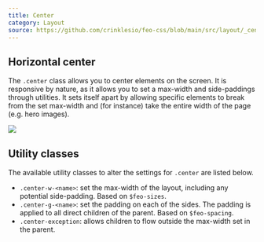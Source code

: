 ```yaml
---
title: Center
category: Layout
source: https://github.com/crinklesio/feo-css/blob/main/src/layout/_center.scss
---
```


## Horizontal center
The `.center` class allows you to center elements on the screen. It is responsive by nature, as it allows you to set a max-width and side-paddings through utilities. It sets itself apart by allowing specific elements to break from the set max-width and (for instance) take the entire width of the page (e.g. hero images). 

![](/img/center.png)

## Utility classes
The available utility classes to alter the settings for `.center` are listed below.

- `.center-w-<name>`: set the max-width of the layout, including any potential side-padding. Based on `$feo-sizes`.
- `.center-g-<name>`: set the padding on each of the sides. The padding is applied to all direct children of the parent. Based on `$feo-spacing`.
- `.center-exception`: allows children to flow outside the max-width set in the parent. 